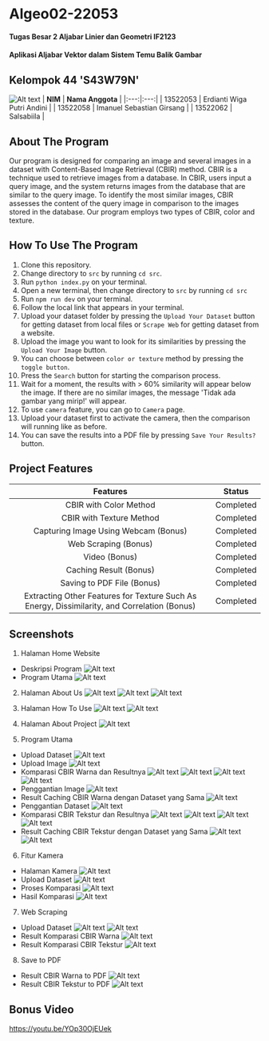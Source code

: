 # Algeo02-22053
#### Tugas Besar 2 Aljabar Linier dan Geometri IF2123
#### Aplikasi Aljabar Vektor dalam Sistem Temu Balik Gambar

## Kelompok 44 'S43W79N'
![Alt text](img//image.jpg)
| **NIM** | **Nama Anggota** |
|:---:|:---:|
| 13522053 | Erdianti Wiga Putri Andini |
| 13522058 | Imanuel Sebastian Girsang |
| 13522062 | Salsabiila |

## About The Program
Our program is designed for comparing an image and several images in a dataset with Content-Based Image Retrieval (CBIR) method. CBIR is a technique used to retrieve images from a database. In CBIR, users input a query image, and the system returns images from the database that are similar to the query image. To identify the most similar images, CBIR assesses the content of the query image in comparison to the images stored in the database. Our program employs two types of CBIR, color and texture. 

## How To Use The Program
1. Clone this repository.
2. Change directory to `src` by running `cd src`.
3. Run `python index.py` on your terminal.
4. Open a new terminal, then change directory to `src` by running `cd src` 
5. Run `npm run dev` on your terminal.
6. Follow the local link that appears in your terminal.
7. Upload your dataset folder by pressing the `Upload Your Dataset` button for getting dataset from local files or `Scrape Web` for getting dataset from a website.
8. Upload the image you want to look for its similarities by pressing the `Upload Your Image` button.
9. You can choose between `color or texture` method by pressing the `toggle button`.
10. Press the `Search` button for starting the comparison process.
11. Wait for a moment, the results with > 60% similarity will appear below the image. If there are no similar images, the message 'Tidak ada gambar yang mirip!' will appear.
12. To use `camera` feature, you can go to `Camera` page.
13. Upload your dataset first to activate the camera, then the comparison will running like as before.
14. You can save the results into a PDF file by pressing `Save Your Results?` button.

## Project Features
| **Features** | **Status** |
|:---:|:---:|
| CBIR with Color Method | Completed |
| CBIR with Texture Method | Completed |
| Capturing Image Using Webcam (Bonus) | Completed |
| Web Scraping (Bonus) | Completed |
| Video (Bonus) | Completed |
| Caching Result (Bonus) | Completed |
| Saving to PDF File (Bonus) | Completed |
| Extracting Other Features for Texture Such As Energy, Dissimilarity, and Correlation (Bonus) | Completed |

## Screenshots
1. Halaman Home Website
- Deskripsi Program
![Alt text](img//Laman_Deskripsi_Program.png)
- Program Utama
![Alt text](img//Laman_Home_Awal.png)

2. Halaman About Us
![Alt text](img//Laman_About_Us-1.png)
![Alt text](img//Laman_About_Us-2.png)
![Alt text](img//Laman_About_Us-3.png)

3. Halaman How To Use
![Alt text](img//Laman_How_to_Use-1.png)
![Alt text](img//Laman_How_to_Use-2.png)

4. Halaman About Project
![Alt text](img//Laman_About_Project.png)

5. Program Utama
- Upload Dataset
![Alt text](img//Laman_Home_Setelah_Upload_Dataset.png)
- Upload Image
![Alt text](img//Laman_Home_Setelah_Upload_Dataset_dan_Image.png)
- Komparasi CBIR Warna dan Resultnya
![Alt text](img//Proses_Komparasi_CBIR_Warna.png)
![Alt text](img//Result_Komparasi_CBIR_Warna-1.png)
![Alt text](img//Result_Komparasi_CBIR_Warna-2.png)
![Alt text](img//Result_Komparasi_CBIR_Warna-3.png)
- Penggantian Image
![Alt text](img//Penggantian_Image.jpg)
- Result Caching CBIR Warna dengan Dataset yang Sama
![Alt text](img//Result_Komparasi_CBIR_Warna_dengan_Image_Berbeda_(Diterapkan_Metode_Caching).jpg)
- Penggantian Dataset
![Alt text](img//Penggantian_Dataset.jpg)
- Komparasi CBIR Tekstur dan Resultnya
![Alt text](img//Proses_Komparasi_CBIR_Tekstur.png)
![Alt text](img//Result_Komparasi_CBIR_Tekstur-1.png)
![Alt text](img//Result_Komparasi_CBIR_Tekstur-2.png)
![Alt text](img//Result_Komparasi_CBIR_Tekstur-3.png)
- Result Caching CBIR Tekstur dengan Dataset yang Sama
![Alt text](img//Result_Komparasi_CBIR_Tekstur_dengan_Image_Berbeda_(Diterapkan_Metode_Caching)-1.png)
![Alt text](img//Result_Komparasi_CBIR_Tekstur_dengan_Image_Berbeda_(Diterapkan_Metode_Caching)-2.png)

6. Fitur Kamera
- Halaman Kamera
![Alt text](img//Laman_Camera_Awal.png)
- Upload Dataset
![Alt text](img//Pengujian_Upload_Dataset_pada_Fitur_Kamera.png)
- Proses Komparasi
![Alt text](img//Proses_Komparasi_dengan_Fitur_Kamera.png)
- Hasil Komparasi
![Alt text](img//Result_Komparasi_dengan_Fitur_Kamera.png)

7. Web Scraping
- Upload Dataset
![Alt text](img//Upload_Dataset_Menggunakan_Web_Scraping-1.png)
![Alt text](img//Upload_Dataset_Menggunakan_Web_Scraping-2.png)
- Result Komparasi CBIR Warna
![Alt text](img//Result_Pengujian_Dataset_CBIR_Warna_Menggunakan_Web_Scraping.png)
- Result Komparasi CBIR Tekstur
![Alt text](img//Result_Pengujian_Dataset_CBIR_Tekstur_Menggunakan_Web_Scraping.png)

8. Save to PDF
- Result CBIR Warna to PDF
![Alt text](img//Hasil_Save_PDF_Komparasi_Warna.png)
- Result CBIR Tekstur to PDF
![Alt text](img//Hasil_Save_PDF_Komparasi_Tekstur.png)

## Bonus Video
https://youtu.be/YOp30OjEUek